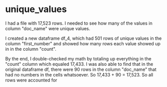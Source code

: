 # unique_values

I had a file with 17,523 rows. I needed to see how many of the values in 
column "doc_name" were unique values.

I created a new dataframe df_4, which had 501 rows of unique values in the column
"first_number" and showed how many rows each value showed up in in the column
"count". 

By the end, I double-checked my math by totaling up everything in the "count" column
which equaled 17,433. I was also able to find that in the original dataframe df, there
were 90 rows in the column "doc_name" that had no numbers in the cells whatsoever. So
17,433 + 90 = 17,523. So all rows were accounted for
